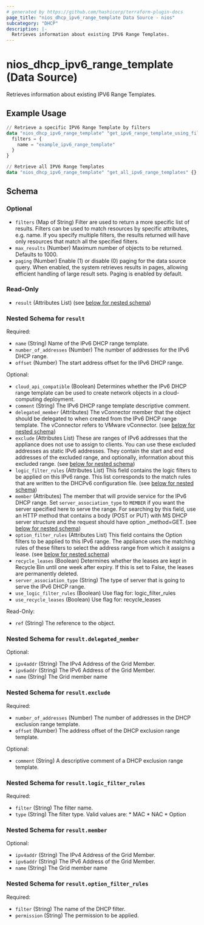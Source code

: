 ```yaml
---
# generated by https://github.com/hashicorp/terraform-plugin-docs
page_title: "nios_dhcp_ipv6_range_template Data Source - nios"
subcategory: "DHCP"
description: |-
  Retrieves information about existing IPV6 Range Templates.
---
```


# nios_dhcp_ipv6_range_template (Data Source)

Retrieves information about existing IPV6 Range Templates.

## Example Usage

```terraform
// Retrieve a specific IPV6 Range Template by filters
data "nios_dhcp_ipv6_range_template" "get_ipv6_range_template_using_filters" {
  filters = {
    name = "example_ipv6_range_template"
  }
}

// Retrieve all IPV6 Range Templates
data "nios_dhcp_ipv6_range_template" "get_all_ipv6_range_templates" {}
```

<!-- schema generated by tfplugindocs -->
## Schema

### Optional

- `filters` (Map of String) Filter are used to return a more specific list of results. Filters can be used to match resources by specific attributes, e.g. name. If you specify multiple filters, the results returned will have only resources that match all the specified filters.
- `max_results` (Number) Maximum number of objects to be returned. Defaults to 1000.
- `paging` (Number) Enable (1) or disable (0) paging for the data source query. When enabled, the system retrieves results in pages, allowing efficient handling of large result sets. Paging is enabled by default.

### Read-Only

- `result` (Attributes List) (see [below for nested schema](#nestedatt--result))

<a id="nestedatt--result"></a>
### Nested Schema for `result`

Required:

- `name` (String) Name of the IPv6 DHCP range template.
- `number_of_addresses` (Number) The number of addresses for the IPv6 DHCP range.
- `offset` (Number) The start address offset for the IPv6 DHCP range.

Optional:

- `cloud_api_compatible` (Boolean) Determines whether the IPv6 DHCP range template can be used to create network objects in a cloud-computing deployment.
- `comment` (String) The IPv6 DHCP range template descriptive comment.
- `delegated_member` (Attributes) The vConnector member that the object should be delegated to when created from the IPv6 DHCP range template. The vConnector refers to VMware vConnector. (see [below for nested schema](#nestedatt--result--delegated_member))
- `exclude` (Attributes List) These are ranges of IPv6 addresses that the appliance does not use to assign to clients. You can use these excluded addresses as static IPv6 addresses. They contain the start and end addresses of the excluded range, and optionally, information about this excluded range. (see [below for nested schema](#nestedatt--result--exclude))
- `logic_filter_rules` (Attributes List) This field contains the logic filters to be applied on this IPv6 range. This list corresponds to the match rules that are written to the DHCPv6 configuration file. (see [below for nested schema](#nestedatt--result--logic_filter_rules))
- `member` (Attributes) The member that will provide service for the IPv6 DHCP range. Set `server_association_type` to `MEMBER` if you want the server specified here to serve the range. For searching by this field, use an HTTP method that contains a body (POST or PUT) with MS DHCP server structure and the request should have option _method=GET. (see [below for nested schema](#nestedatt--result--member))
- `option_filter_rules` (Attributes List) This field contains the Option filters to be applied to this IPv6 range. The appliance uses the matching rules of these filters to select the address range from which it assigns a lease. (see [below for nested schema](#nestedatt--result--option_filter_rules))
- `recycle_leases` (Boolean) Determines whether the leases are kept in Recycle Bin until one week after expiry. If this is set to False, the leases are permanently deleted.
- `server_association_type` (String) The type of server that is going to serve the IPv6 DHCP range.
- `use_logic_filter_rules` (Boolean) Use flag for: logic_filter_rules
- `use_recycle_leases` (Boolean) Use flag for: recycle_leases

Read-Only:

- `ref` (String) The reference to the object.

<a id="nestedatt--result--delegated_member"></a>
### Nested Schema for `result.delegated_member`

Optional:

- `ipv4addr` (String) The IPv4 Address of the Grid Member.
- `ipv6addr` (String) The IPv6 Address of the Grid Member.
- `name` (String) The Grid member name


<a id="nestedatt--result--exclude"></a>
### Nested Schema for `result.exclude`

Required:

- `number_of_addresses` (Number) The number of addresses in the DHCP exclusion range template.
- `offset` (Number) The address offset of the DHCP exclusion range template.

Optional:

- `comment` (String) A descriptive comment of a DHCP exclusion range template.


<a id="nestedatt--result--logic_filter_rules"></a>
### Nested Schema for `result.logic_filter_rules`

Required:

- `filter` (String) The filter name.
- `type` (String) The filter type. Valid values are: * MAC * NAC * Option


<a id="nestedatt--result--member"></a>
### Nested Schema for `result.member`

Optional:

- `ipv4addr` (String) The IPv4 Address of the Grid Member.
- `ipv6addr` (String) The IPv6 Address of the Grid Member.
- `name` (String) The Grid member name


<a id="nestedatt--result--option_filter_rules"></a>
### Nested Schema for `result.option_filter_rules`

Required:

- `filter` (String) The name of the DHCP filter.
- `permission` (String) The permission to be applied.

